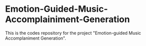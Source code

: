 # Emotion-Guided-Music-Accomplainiment-Generation
This is the codes repository for the project "Emotion-guided Music Accomplaniment Generation". 
